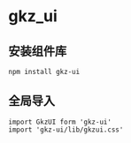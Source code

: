 # gkz_ui

## 安装组件库
```
npm install gkz-ui
```

## 全局导入
```
import GkzUI form 'gkz-ui'
import 'gkz-ui/lib/gkzui.css'
```

